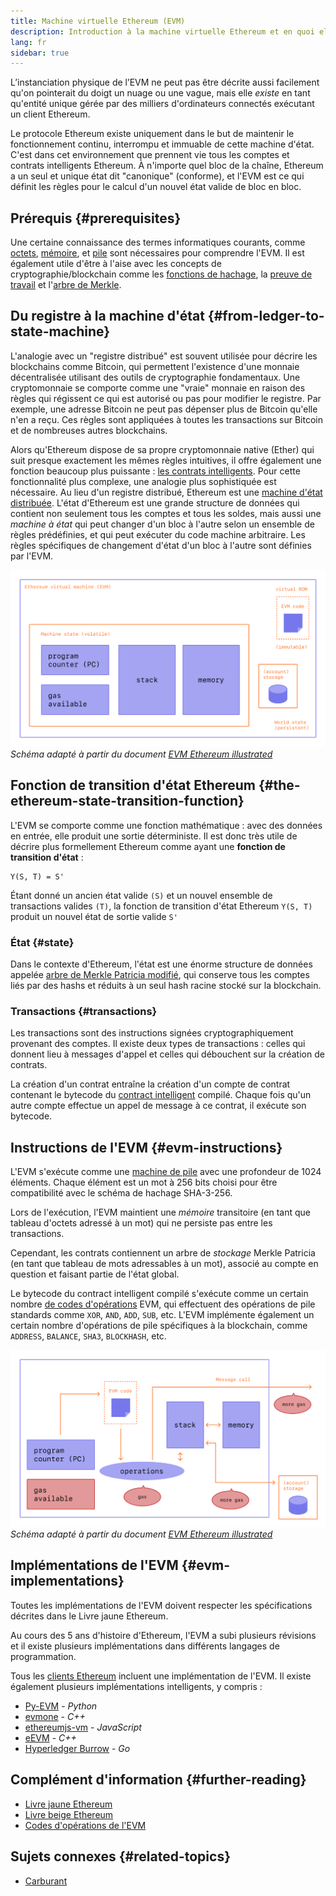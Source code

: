 ```yaml
---
title: Machine virtuelle Ethereum (EVM)
description: Introduction à la machine virtuelle Ethereum et en quoi elle concerne l'état, les transactions et les contrats intelligents.
lang: fr
sidebar: true
---
```


L’instanciation physique de l’EVM ne peut pas être décrite aussi facilement qu'on pointerait du doigt un nuage ou une vague, mais elle _existe_ en tant qu'entité unique gérée par des milliers d'ordinateurs connectés exécutant un client Ethereum.

Le protocole Ethereum existe uniquement dans le but de maintenir le fonctionnement continu, interrompu et immuable de cette machine d'état. C'est dans cet environnement que prennent vie tous les comptes et contrats intelligents Ethereum. À n'importe quel bloc de la chaîne, Ethereum a un seul et unique état dit "canonique" (conforme), et l'EVM est ce qui définit les règles pour le calcul d'un nouvel état valide de bloc en bloc.

## Prérequis {#prerequisites}

Une certaine connaissance des termes informatiques courants, comme [octets](https://wikipedia.org/wiki/Byte), [mémoire](https://wikipedia.org/wiki/Computer_memory), et [pile](<https://wikipedia.org/wiki/Stack_(abstract_data_type)>) sont nécessaires pour comprendre l'EVM. Il est également utile d'être à l'aise avec les concepts de cryptographie/blockchain comme les [fonctions de hachage](https://wikipedia.org/wiki/Cryptographic_hash_function), la [preuve de travail](https://wikipedia.org/wiki/Proof_of_work) et l'[arbre de Merkle](https://wikipedia.org/wiki/Merkle_tree).

## Du registre à la machine d'état {#from-ledger-to-state-machine}

L'analogie avec un "registre distribué" est souvent utilisée pour décrire les blockchains comme Bitcoin, qui permettent l'existence d'une monnaie décentralisée utilisant des outils de cryptographie fondamentaux. Une cryptomonnaie se comporte comme une "vraie" monnaie en raison des règles qui régissent ce qui est autorisé ou pas pour modifier le registre. Par exemple, une adresse Bitcoin ne peut pas dépenser plus de Bitcoin qu'elle n'en a reçu. Ces règles sont appliquées à toutes les transactions sur Bitcoin et de nombreuses autres blockchains.

Alors qu'Ethereum dispose de sa propre cryptomonnaie native (Ether) qui suit presque exactement les mêmes règles intuitives, il offre également une fonction beaucoup plus puissante : [les contrats intelligents](/developers/docs/smart-contracts/). Pour cette fonctionnalité plus complexe, une analogie plus sophistiquée est nécessaire. Au lieu d'un registre distribué, Ethereum est une [machine d'état distribuée](https://wikipedia.org/wiki/Finite-state_machine). L'état d'Ethereum est une grande structure de données qui contient non seulement tous les comptes et tous les soldes, mais aussi une _machine à état_ qui peut changer d'un bloc à l'autre selon un ensemble de règles prédéfinies, et qui peut exécuter du code machine arbitraire. Les règles spécifiques de changement d'état d'un bloc à l'autre sont définies par l'EVM.

![Schéma montrant la composition d'un compte](../../../../../developers/docs/evm/evm.png) _Schéma adapté à partir du document [EVM Ethereum illustrated](https://takenobu-hs.github.io/downloads/ethereum_evm_illustrated.pdf)_

## Fonction de transition d'état Ethereum {#the-ethereum-state-transition-function}

L'EVM se comporte comme une fonction mathématique : avec des données en entrée, elle produit une sortie déterministe. Il est donc très utile de décrire plus formellement Ethereum comme ayant une **fonction de transition d'état** :

```
Y(S, T) = S'
```

Étant donné un ancien état valide `(S)` et un nouvel ensemble de transactions valides `(T)`, la fonction de transition d'état Ethereum `Y(S, T)` produit un nouvel état de sortie valide `S'`

### État {#state}

Dans le contexte d'Ethereum, l'état est une énorme structure de données appelée [arbre de Merkle Patricia modifié](https://eth.wiki/en/fundamentals/patricia-tree), qui conserve tous les comptes [](/developers/docs/accounts/) liés par des hashs et réduits à un seul hash racine stocké sur la blockchain.

### Transactions {#transactions}

Les transactions sont des instructions signées cryptographiquement provenant des comptes. Il existe deux types de transactions : celles qui donnent lieu à messages d'appel et celles qui débouchent sur la création de contrats.

La création d'un contrat entraîne la création d'un compte de contrat contenant le bytecode du [contract intelligent](/developers/docs/smart-contracts/anatomy/) compilé. Chaque fois qu'un autre compte effectue un appel de message à ce contrat, il exécute son bytecode.

## Instructions de l'EVM {#evm-instructions}

L'EVM s'exécute comme une [machine de pile](https://wikipedia.org/wiki/Stack_machine) avec une profondeur de 1024 éléments. Chaque élément est un mot à 256 bits choisi pour être compatibilité avec le schéma de hachage SHA-3-256.

Lors de l'exécution, l'EVM maintient une _mémoire_ transitoire (en tant que tableau d'octets adressé à un mot) qui ne persiste pas entre les transactions.

Cependant, les contrats contiennent un arbre de _stockage_ Merkle Patricia (en tant que tableau de mots adressables à un mot), associé au compte en question et faisant partie de l'état global.

Le bytecode du contract intelligent compilé s'exécute comme un certain nombre [de codes d'opérations](https://www.ethervm.io/) EVM, qui effectuent des opérations de pile standards comme `XOR`, `AND`, `ADD`, `SUB`, etc. L'EVM implémente également un certain nombre d'opérations de pile spécifiques à la blockchain, comme `ADDRESS`, `BALANCE`, `SHA3`, `BLOCKHASH`, etc.

![Diagramme indiquant où le carburant est nécessaire dans les opérations de l'EVM](../../../../../developers/docs/gas/gas.png) _Schéma adapté à partir du document [EVM Ethereum illustrated](https://takenobu-hs.github.io/downloads/ethereum_evm_illustrated.pdf)_

## Implémentations de l'EVM {#evm-implementations}

Toutes les implémentations de l'EVM doivent respecter les spécifications décrites dans le Livre jaune Ethereum.

Au cours des 5 ans d'histoire d'Ethereum, l'EVM a subi plusieurs révisions et il existe plusieurs implémentations dans différents langages de programmation.

Tous les [clients Ethereum](/developers/docs/nodes-and-clients/#execution-clients) incluent une implémentation de l'EVM. Il existe également plusieurs implémentations intelligents, y compris :

- [Py-EVM](https://github.com/ethereum/py-evm) - _Python_
- [evmone](https://github.com/ethereum/evmone) - _C++_
- [ethereumjs-vm](https://github.com/ethereumjs/ethereumjs-vm) - _JavaScript_
- [eEVM](https://github.com/microsoft/eevm) - _C++_
- [Hyperledger Burrow](https://github.com/hyperledger/burrow) - _Go_

## Complément d'information {#further-reading}

- [Livre jaune Ethereum](https://ethereum.github.io/yellowpaper/paper.pdf)
- [Livre beige Ethereum](https://github.com/chronaeon/beigepaper)
- [Codes d'opérations de l'EVM](https://www.ethervm.io/)

## Sujets connexes {#related-topics}

- [Carburant](/developers/docs/gas/)
